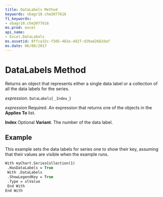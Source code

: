 ```yaml
---
title: DataLabels Method
keywords: vbagr10.chm3077616
f1_keywords:
- vbagr10.chm3077616
ms.prod: excel
api_name:
- Excel.DataLabels
ms.assetid: 8ffca32c-f505-482e-dd27-d29ad2682daf
ms.date: 06/08/2017
---
```



# DataLabels Method

Returns an object that represents either a single data label or a collection of all the data labels for the series.

 _expression_. `DataLabels`( `_Index_`)

 _expression_ Required. An expression that returns one of the objects in the **Applies To** list.

 **Index** Optional **Variant**. The number of the data label.

## Example

This example sets the data labels for series one to show their key, assuming that their values are visible when the example runs.


```vb
With myChart.SeriesCollection(1) 
 .HasDataLabels = True 
 With .DataLabels 
 .ShowLegendKey = True 
 .Type = xlValue 
 End With 
End With
```


